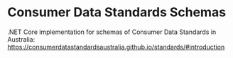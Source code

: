 # Consumer Data Standards Schemas
.NET Core implementation for schemas of Consumer Data Standards in Australia: https://consumerdatastandardsaustralia.github.io/standards/#introduction

